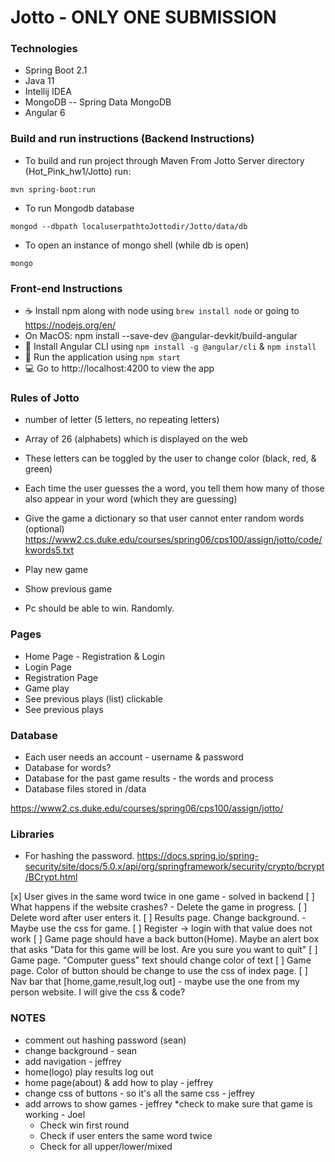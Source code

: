 # Jotto - ONLY ONE SUBMISSION

### Technologies
* Spring Boot 2.1
* Java 11
* Intellij IDEA 
* MongoDB -- Spring Data MongoDB
* Angular 6

### Build and run instructions (Backend Instructions)
* To build and run project through Maven
From Jotto Server directory (Hot_Pink_hw1/Jotto) run:
```
mvn spring-boot:run
```
* To run Mongodb database
```
mongod --dbpath localuserpathtoJottodir/Jotto/data/db
```
* To open an instance of mongo shell (while db is open)
```
mongo
```

### Front-end Instructions
* :coffee: Install npm along with node using `brew install node` or going to https://nodejs.org/en/
* On MacOS: npm install --save-dev @angular-devkit/build-angular
* :whale: Install Angular CLI using `npm install -g @angular/cli` & `npm install`
* :running: Run the application using `npm start`
* :computer: Go to http://localhost:4200 to view the app

### Rules of Jotto
* number of letter (5 letters, no repeating letters)
* Array of 26 (alphabets) which is displayed on the web
* These letters can be toggled by the user to change color (black, red, & green)
* Each time the user guesses the a word, you tell them how many of those also appear in your word (which they are guessing)

* Give the game a dictionary so that user cannot enter random words (optional)
https://www2.cs.duke.edu/courses/spring06/cps100/assign/jotto/code/kwords5.txt

* Play new game
* Show previous game
* Pc should be able to win. Randomly.

### Pages
* Home Page - Registration & Login
* Login Page
* Registration Page
* Game play
* See previous plays (list) clickable
* See previous plays

### Database
* Each user needs an account - username & password
* Database for words?
* Database for the past game results - the words and process
* Database files stored in /data

https://www2.cs.duke.edu/courses/spring06/cps100/assign/jotto/

### Libraries
* For hashing the password.
https://docs.spring.io/spring-security/site/docs/5.0.x/api/org/springframework/security/crypto/bcrypt/BCrypt.html

[x] User gives in the same word twice in one game - solved in backend
[ ] What happens if the website crashes? - Delete the game in progress.
[ ] Delete word after user enters it.
[ ] Results page. Change background. - Maybe use the css for game.
[ ] Register -> login with that value does not work
[ ] Game page should have a back button(Home). Maybe an alert box that asks "Data for this game will be lost. Are you sure you want to quit"
[ ] Game page. "Computer guess" text should change color of text
[ ] Game page. Color of button should be change to use the css of index page.
[ ] Nav bar that [home,game,result,log out] - maybe use the one from my person website. I will give the css & code?

### NOTES
* comment out hashing password (sean)
* change background - sean 
* add navigation - jeffrey
* home(logo) play results					log out
* home page(about) & add how to play - jeffrey
* change css of buttons - so it's all the same css - jeffrey
* add arrows to show games - jeffrey
*check to make sure that game is working - Joel
	* Check win first round
	* Check if user enters the same word twice
	* Check for all upper/lower/mixed